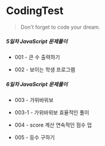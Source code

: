# CodingTest

<!--Quote-->

> Don't forget to code your dream.

##### 5일차 JavaScript 문제풀이

- 001 - 큰 수 출력하기

- 002 - 보이는 학생 프로그램

##### 6일차 JavaScript 문제풀이

- 003 - 가위바위보

- 003-1 - 가위바위보 효율적인 풀이

- 004 - score 계산 연속적인 점수 업

- 005 - 등수 구하기
